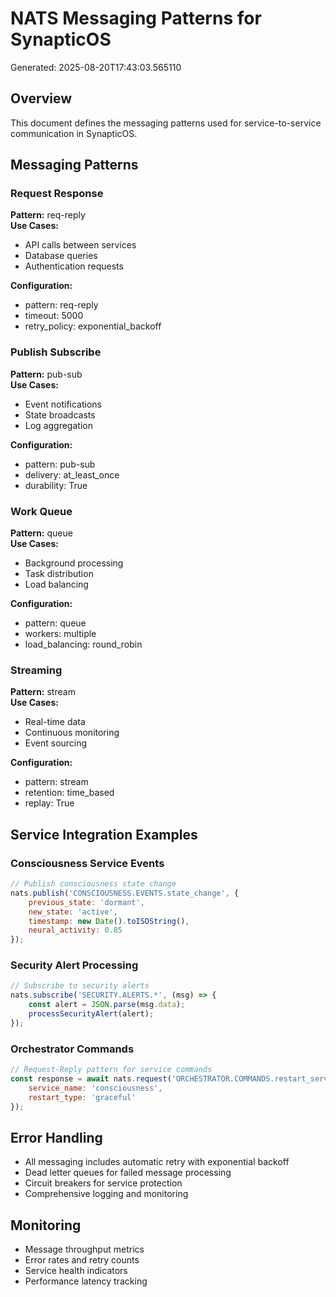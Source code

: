 # NATS Messaging Patterns for SynapticOS

Generated: 2025-08-20T17:43:03.565110

## Overview

This document defines the messaging patterns used for service-to-service communication in SynapticOS.

## Messaging Patterns


### Request Response

**Pattern:** req-reply  
**Use Cases:**  
- API calls between services
- Database queries
- Authentication requests

**Configuration:**  
- pattern: req-reply  
- timeout: 5000  
- retry_policy: exponential_backoff  

### Publish Subscribe

**Pattern:** pub-sub  
**Use Cases:**  
- Event notifications
- State broadcasts
- Log aggregation

**Configuration:**  
- pattern: pub-sub  
- delivery: at_least_once  
- durability: True  

### Work Queue

**Pattern:** queue  
**Use Cases:**  
- Background processing
- Task distribution
- Load balancing

**Configuration:**  
- pattern: queue  
- workers: multiple  
- load_balancing: round_robin  

### Streaming

**Pattern:** stream  
**Use Cases:**  
- Real-time data
- Continuous monitoring
- Event sourcing

**Configuration:**  
- pattern: stream  
- retention: time_based  
- replay: True  


## Service Integration Examples

### Consciousness Service Events

```javascript
// Publish consciousness state change
nats.publish('CONSCIOUSNESS.EVENTS.state_change', {
    previous_state: 'dormant',
    new_state: 'active',
    timestamp: new Date().toISOString(),
    neural_activity: 0.85
});
```

### Security Alert Processing

```javascript
// Subscribe to security alerts
nats.subscribe('SECURITY.ALERTS.*', (msg) => {
    const alert = JSON.parse(msg.data);
    processSecurityAlert(alert);
});
```

### Orchestrator Commands

```javascript
// Request-Reply pattern for service commands
const response = await nats.request('ORCHESTRATOR.COMMANDS.restart_service', {
    service_name: 'consciousness',
    restart_type: 'graceful'
});
```

## Error Handling

- All messaging includes automatic retry with exponential backoff
- Dead letter queues for failed message processing
- Circuit breakers for service protection
- Comprehensive logging and monitoring

## Monitoring

- Message throughput metrics
- Error rates and retry counts  
- Service health indicators
- Performance latency tracking

